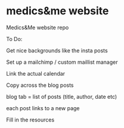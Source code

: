 # medics&me website
Medics&amp;Me website repo


To Do:


Get nice backgrounds like the insta posts

Set up a mailchimp / custom maillist manager

Link the actual calendar

Copy across the blog posts

  blog tab = list of posts (title, author, date etc)
  
  each post links to a new page 
  
Fill in the resources
